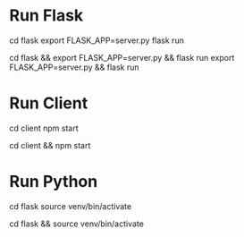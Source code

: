 # Run Flask
cd flask
export FLASK_APP=server.py
flask run

cd flask && export FLASK_APP=server.py && flask run
export FLASK_APP=server.py && flask run

# Run Client
cd client
npm start

cd client && npm start

# Run Python
cd flask
source venv/bin/activate

cd flask && source venv/bin/activate
